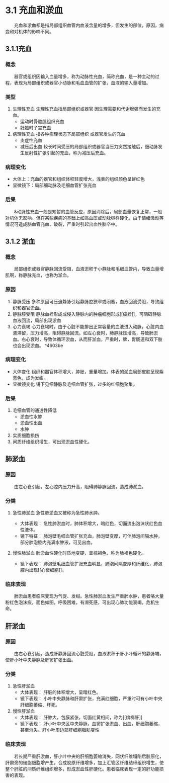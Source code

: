# 3.1 充血和淤血
&emsp;&emsp;充血和淤血都是指局部组织血管内血液含量的增多，但发生的部位，原因，病变和对机体的影响不同。

## 3.1.1充血
### 概念
&emsp;&emsp;器官或组织因输入血量增多，称为动脉性充血，简称充血，是一种主动的过程，表现为局部组织或器官小动脉和毛血血管的扩张，血液的输入量增加。

### 类型
1. 生理性充血
	生理性充血指局部组织或器官 因生理需要和代谢增强而发生的充血。
	- 运动时骨骼肌组织充血
	- 妊娠时子宫充血
2. 病理性充血
	指各种病理状态下局部组织 或器官发生的充血
	- 炎症性充血
	- 减压后出血
	较长时间受压的局部组织或器官当压力突然接触后，细动脉发生反射性扩张引起的充血，称为减压后充血。
	
### 病理变化
- 大体上：充血的器官和组织体积轻度增大，浅表的组织颜色呈鲜红色
- 显微镜下：局部细动脉及毛细血管扩张充血
### 后果
&emsp;&emsp;&动脉性充血一般是短暂的血管反应，原因消除后，局部血量恢复正常，一般对机体无影响。但在某些疾病的基础上如高血压或动脉粥样硬化，由于情绪激动等情况可造成脑血管充血、破裂，严重时引起出血性脑卒中。

## 3.1.2 淤血
### 概念
&emsp;&emsp;局部组织或器官静脉回流受阻，血液淤积于小静脉和毛细血管内，导致血量增肌啊，称静脉充血，也称为淤血。
	
### 原因
	
1. 静脉受压
	多种原因可压迫静脉引起静脉腔狭窄或闭塞，血液回流受阻，导致组织和器官淤血。
2. 静脉腔受阻
		静脉血栓形成或侵入静脉内的肿瘤细胞形成[[癌栓]]，可阻碍静脉血液回流，局部出现淤血
3.  心力衰竭
		心力衰竭时，由于心脏不能排出正常容量的血液进入动脉，心脏内血液滞留，压力增高，阻碍静脉回流。如左心衰时，肺静脉压增高，导致肺淤血。右心衰时，导致体循环淤血，从而肝淤血，严重时，脾，胃肠道和双下肢也会出现淤血。 ^4603be

### 病理变化
- 大体变化
	组织和器官体积增大，肿胀，重量增加。体表的淤血局部皮肤呈现紫蓝色，成为发绀。
- 显微镜变化
	镜下见细静脉及毛细血管扩张，过多的红细胞聚集。
	
### 后果
1. 毛细血管的通透性降低
	- 淤血性水肿
	- 淤血性出血
	- 水肿
2. 实质细胞损伤
3. 间质纤维组织增生，可出现淤血性硬化。

## 肺淤血
### 原因
&emsp;&emsp;由左心衰引起，左心腔内压力升高，阻碍肺静脉回流，造成肺淤血。

### 分类
1. 急性肺淤血
	急性肺淤血又被称为急性肺水肿。
	- 大体表现：
		急性肺淤血时，肺体积增大，暗红色，切面流出泡沫状红色血性液体。
	- 镜下特征：
		肺泡壁毛细血管扩张充血，肺泡壁变厚，可伴肺泡间隔水肿，部分肺泡腔内充满水肿液，可见出血。
	
2. 慢性肺淤血
	肺淤血性硬化时质地变硬，呈棕褐色，称为肺褐色硬化。
	- 镜下表现：
			肺泡壁毛细血管扩张充血明显，肺泡间隔变厚和纤维化，肺泡腔内出现[[心衰细胞]]。

### 临床表现
&emsp;&emsp;肺淤血患者临床变现为气促、发绀。急性肺淤血发生严重肺水肿，患者咯大量粉红色泡沫痰，面色如图，呼吸困难，有濒死感，可出现心肺功能衰竭，危机生命。
## 肝淤血
### 原因
&emsp;&emsp;由右心衰引起，造成肝静脉回流心脏受阻，血液淤积于肝小叶循环的静脉端，使肝小叶中央静脉及肝窦扩张出血。

### 分类
1. 急性肝淤血
	- 大体表现：
		肝脏的体积增大，呈暗红色。
	- 镜下表现：
		小叶中央静脉和肝窦扩张，充满红细胞，严重时可有小叶中央肝细胞萎缩、坏死。
2. 慢性肝淤血
	- 大体表现：
		肝肿大，包膜紧张，切面红黄相间，称为[[槟榔肝]]
	- 镜下表现：
		肝小叶中央区中央静脉，血窦扩张淤血、出血，肝细胞萎缩，甚至消失。肝小叶周边部肝细胞脂肪变性
### 临床表现
&emsp;&emsp;若长期严重肝淤血，肝小叶中央的肝细胞萎缩消失，网状纤维塌陷后胶原化，肝窦旁的储脂细胞增产生，合成胶原纤维增多，加上汇管区纤维结缔组织增生，使整个肝脏的间质纤维组织增多，形成淤血性肝硬化。患者临床表现一定的肝功能损害的表现。